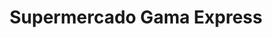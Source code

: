 ---
title: "Supermercado Gama Express"
url: /caracas/supermercado-gama-express-av-francisco-de-miranda/
shop: supermercado
---